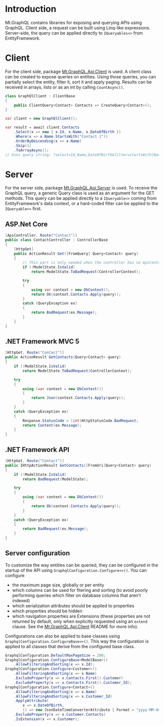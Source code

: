 # Introduction
Mt.GraphQL contains libraries for exposing and querying APIs using GraphQL. Client side, a request can be built using Linq-like expressions. Server-side, the query can be applied directly to `IQueryables<>` from EntityFramework.

# Client
For the client side, package [Mt.GraphQL.Api.Client](https://www.nuget.org/packages/Mt.GraphQL.Api.Client) is used. A client class can be created to expose queries on entities. Using those queries, you can partially select the entity, filter it, sort it and apply paging. Results can be received in arrays, lists or as an int by calling `CountAsync()`.
```c#
class GraphQlClient : ClientBase
{
    public ClientQuery<Contact> Contacts => CreateQuery<Contact>();
}

var client = new GraphQlClient();

var result = await client.Contacts
    .Select(x => new { x.Id, x.Name, x.DateOfBirth })
    .Where(x => x.Name.StartsWith("Contact 1"))
    .OrderByDescending(x => x.Name)
    .Skip(1)
    .ToArrayAsync();
// Uses query string: ?select=Id,Name,DateOfBirth&filter=startsWith(Name,'Contact 1')&orderBy=Id desc&skip=1
```

# Server
For the server side, package [Mt.GraphQL.Api.Server](https://www.nuget.org/packages/Mt.GraphQL.Api.Server) is used. To receive the GraphQL query, a generic Query class is used as an argument for the GET methods. This query can be applied directly to a `IQueryable<>` coming from EntityFramework's data context, or a hard-coded filter can be applied to the `IQueryable<>` first.

## ASP.Net Core
```c#
[ApiController, Route("Contact")]
public class ContactController : ControllerBase
{
    [HttpGet]
    public ActionResult Get([FromQuery] Query<Contact> query)
    {
        // This part is only needed when the controller has no ApiController attribute.
        if (!ModelState.IsValid)
            return ModelState.ToBadRequest(ControllerContext);

        try
        {
            using var context = new DbContext();
            return Ok(context.Contacts.Apply(query));
        }
        catch (QueryException ex)
        {
            return BadRequest(ex.Message);
        }
    }
}
```

## .NET Framework MVC 5
```c#
[HttpGet, Route("Contact")]
public ActionResult GetContacts(Query<Contact> query)
{
    if (!ModelState.IsValid)
        return ModelState.ToBadRequest(ControllerContext);

    try
    {
        using (var context = new DbContext())
        {
            return Json(context.Contacts.Apply(query));
        }
    }
    catch (QueryException ex)
    {
        Response.StatusCode = (int)HttpStatusCode.BadRequest;
        return Content(ex.Message);
    }
}
```

## .NET Framework API
```c#
[HttpGet, Route("Contact")]
public IHttpActionResult GetContacts([FromUri]Query<Contact> query)
{
    if (!ModelState.IsValid)
        return BadRequest(ModelState);

    try
    {
        using (var context = new DbContext())
        {
            return Ok(context.Contacts.Apply(query));
        }
    }
    catch (QueryException ex)
    {
        return BadRequest(ex.Message);
    }
}
```

## Server configuration
To customize the way entities can be queried, they can be configured in the startup of the API using `GraphqlConfiguration.Configure<>()`. You can configure 
- the maximum page size, globally or per entity
- which columns can be used for fitering and sorting (to avoid poorly performing queries which filter on database columns that aren't indexed)
- which serialization attributes should be applied to properties
- which properties should be hidden
- which navigation properties are Extensions (these properties are not returned by default, only when explicitly requested using an `extend` clause. See the [Mt.GraphQL.Api.Client](https://www.nuget.org/packages/Mt.GraphQL.Api.Client) README for more info).

Configurations can also be applied to base classes using `GraphqlConfiguration.ConfigureBase<>()`. This way the configuration is applied to all classes that derive from the configured base class.
```c#
GraphqlConfiguration.DefaultMaxPageSize = 200;
GraphqlConfiguration.ConfigureBase<ModelBase>()
    .AllowFilteringAndSorting(x => x.Id);
GraphqlConfiguration.Configure<Customer>()
    .AllowFilteringAndSorting(x => x.Name)
    .ExcludeProperty(x => x.Contacts.First().Customer)
    .ExcludeProperty(x => x.Contacts.First().Customer_Id);
GraphqlConfiguration.Configure<Contact>()
    .AllowFilteringAndSorting(x => x.Name)
    .AllowFilteringAndSorting(x => x.Customer_Id)
    .ApplyAttribute(
        x => x.DateOfBirth,
        () => new JsonDateTimeConverterAttribute { Format = "yyyy-MM-dd" })
    .ExcludeProperty(x => x.Customer.Contacts)
    .IsExtension(x => x.Customer);
```